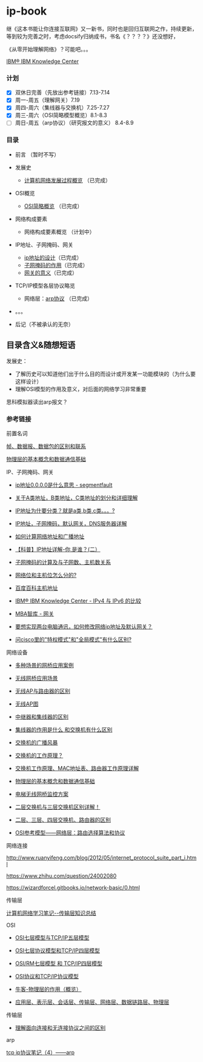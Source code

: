 # ip-book
继《这本书能让你连接互联网》又一新书，同时也是回归互联网之作，持续更新，等到较为完善之时，考虑docsify归纳成书，书名《？？？？》还没想好，

《从零开始理解网络》？可能吧。。。

 [IBM® IBM Knowledge Center](https://www.ibm.com/support/knowledgecenter/zh/)

### 计划

* [x] 双休日完善（先放出参考链接）7.13-7.14
* [x] 周一-周五（理解网关）7.19
* [x] 周四-周六（集线器与交换机）7.25-7.27
* [x] 周三-周六（OSI简略模型概览）8.1-8.3
* [ ] 周日-周五（arp协议）（研究报文的意义） 8.4-8.9

### 目录


* 前言 （暂时不写）

* 发展史 
  * [计算机网络发展过程概览](history/计算机网络发展过程概览.md) （已完成）
  
* OSI概览
  * [OSI简略概览](osi-intro/OSI模型简略概览.md) （已完成）
  
* 网络构成要素
  * 网络构成要素概览 （计划中）

* IP地址、子网掩码、网关
  * [ip地址的设计](ip-sm-gw/IP地址的设计.md)（已完成）
  * [子网掩码的作用](ip-sm-gw/子网掩码的作用.md)（已完成）
  * [网关的意义](ip-sm-gw/网关的意义.md)（已完成）
  
* TCP/IP模型各层协议略览
  * 网络层：[arp协议](L3/简说arp协议.md) （已完成）
  
  
* 。。。
* 后记（不被承认的无奈）


## 目录含义&随想短语

发展史：

* 了解历史可以知道他们出于什么目的而设计或开发某一功能模块的（为什么要这样设计）
* 理解OSI模型的作用及意义，对后面的网络学习非常重要

思科模拟器读出arp报文？


### 参考链接


前置名词

[帧、数据报、数据包的区别和联系](https://blog.csdn.net/qq_25606103/article/details/51295965)

[物理层的基本概念和数据通信基础](https://www.cnblogs.com/yangmingxianshen/p/7796386.html)


IP、子网掩码、网关

* [ip地址0.0.0.0是什么意思 - segmentfault](https://segmentfault.com/q/1010000003732310)

* [关于A类地址，B类地址，C类地址的划分和详细理解](https://blog.csdn.net/qq_40160605/article/details/84667066)

* [IP地址为什要分类？就是a类,b类,c类。。。?](https://www.zhihu.com/question/31766172)

* [IP地址，子网掩码，默认网关，DNS服务器详解](https://www.cnblogs.com/JuneWang/p/3917697.html)

* [如何计算网络地址和广播地址](https://blog.csdn.net/lzh657083979/article/details/77606217)

* [【科普】IP地址详解-你,是谁？(二）](https://zhuanlan.zhihu.com/p/26098552)

* [子网掩码的计算及与子网数、主机数关系](https://blog.csdn.net/yinshitaoyuan/article/details/51782330)

* [网络位和主机位怎么分的?](https://zhidao.baidu.com/question/26770723.html)

* [百度百科主机地址](https://baike.baidu.com/item/%E4%B8%BB%E6%9C%BA%E5%9C%B0%E5%9D%80)

* [IBM® IBM Knowledge Center - IPv4 与 IPv6 的比较 ](https://www.ibm.com/support/knowledgecenter/zh/ssw_ibm_i_71/rzai2/rzai2compipv4ipv6.htm#rzai2compipv4ipv6__compaddress) 

* [MBA智库 - 网关](https://wiki.mbalib.com/wiki/%E7%BD%91%E5%85%B3)

* [要想实现两台电脑通讯，如何修改网络ip地址及默认网关？](http://www.360doc.com/content/18/0409/13/47178282_744151500.shtml)

* [问cisco里的"特权模式"和"全局模式"有什么区别?](https://zhidao.baidu.com/question/92946651.html)


网络设备


* [多种场景的网桥应用案例](https://www.sohu.com/a/237267116_657991)

* [无线网桥应用场景](https://jingyan.baidu.com/article/1876c85255a529890b137681.html)

* [无线AP与路由器的区别](https://www.diangon.com/m430171.html)

* [无线AP图](http://www.sohu.com/a/256460042_374240)

* [中继器和集线器的区别](http://www.hqps.com/tech/201411/219528.html)

* [集线器的作用是什么 和交换机有什么区别](http://m.365azw.com/share/117006)

* [交换机的广播风暴](https://blog.csdn.net/u010486124/article/details/31803263)

* [交换机的工作原理？](https://www.zhihu.com/question/34736235)

* [交换机工作原理、MAC地址表、路由器工作原理详解](https://www.cnblogs.com/gopark/p/8980783.html)

* [物理层的基本概念和数据通信基础](https://www.cnblogs.com/yangmingxianshen/p/7796386.html)

* [电梯无线网桥监控方案](https://zhuanlan.zhihu.com/p/38515313)

* [二层交换机与三层交换机区别详解！](https://www.cnblogs.com/felixzh/p/8690036.html)

* [二层、三层、四层交换机、路由器的区别](https://network.pconline.com.cn/474/4741916.html)

* [OSI参考模型——网络层：路由选择算法和协议](https://blog.csdn.net/jeffleo/article/details/53965708)


网络连接

http://www.ruanyifeng.com/blog/2012/05/internet_protocol_suite_part_i.html

https://www.zhihu.com/question/24002080

https://wizardforcel.gitbooks.io/network-basic/0.html


传输层

[计算机网络学习笔记--传输层知识总结](https://www.cnblogs.com/fingerboy/p/5402354.html)

OSI

* [OSI七层模型与TCP/IP五层模型](https://www.cnblogs.com/qishui/p/5428938.html)

* [OSI七层协议模型和TCP/IP四层模型](https://blog.csdn.net/freeking101/article/details/77977941)

* [OSI/RM七层模型 和 TCP/IP四层模型](https://my.oschina.net/tita/blog/3053424)

* [OSI协议和TCP/IP协议模型](https://blog.csdn.net/zhydream77/article/details/81700535)

* [牛客-物理层的作用（概览）](https://www.nowcoder.com/questionTerminal/527819d3161d40229ff0d1e3b78f8d57)

* [应用层、表示层、会话层、传输层、网络层、数据链路层、物理层](https://blog.csdn.net/weixin_41738417/article/details/92796077)


传输层

* [理解面向连接和无连接协议之间的区别](https://michaelyou.github.io/2015/03/24/%E7%90%86%E8%A7%A3%E9%9D%A2%E5%90%91%E8%BF%9E%E6%8E%A5%E5%92%8C%E6%97%A0%E8%BF%9E%E6%8E%A5%E5%8D%8F%E8%AE%AE%E4%B9%8B%E9%97%B4%E7%9A%84%E5%8C%BA%E5%88%AB/)

arp

[tcp ip协议笔记（4）——arp](https://www.oipapio.com/cn/article-8001609)
